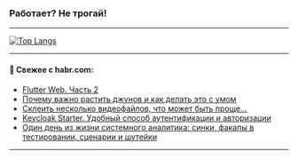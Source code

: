 ### Работает? Не трогай!

---
<!--
#### 🛠️ Technical stack:

![Java](https://img.shields.io/badge/Java-informational?logo=Oracle&style=flat&logoColor=white&color=FF4500)
![Kotlin](https://img.shields.io/badge/Kotlin-informational?logo=Kotlin&style=flat&logoColor=white&color=774D97)
![TS](https://img.shields.io/badge/TypeScript-informational?logo=typeScript&style=flat&logoColor=black&color=017acc)
![Python](https://img.shields.io/badge/Python-informational?logo=Python&style=flat&logoColor=black&color=ffdd54) <br>
![Spring](https://img.shields.io/badge/Spring-informational?logo=Spring&style=flat&logoColor=white&color=6DB33F) 
![SpringBoot](https://img.shields.io/badge/SpringBoot-informational?logo=SpringBoot&style=flat&logoColor=white&color=6DB33F)
![Nest](https://img.shields.io/badge/NestJS-informational?logo=NestJS&style=flat&logoColor=white&color=E0234E) 
![NodeJS](https://img.shields.io/badge/NodeJS-informational?logo=node.js&style=flat&logoColor=white&color=70A760)<br>
![PostgreSQL](https://img.shields.io/badge/PostgreSQL-informational?logo=PostgreSQL&style=flat&logoColor=white&color=DAA520)
![MongoDB](https://img.shields.io/badge/MongoDB-informational?logo=MongoDB&style=flat&logoColor=white&color=870000)
![Apache](https://img.shields.io/badge/Apache-informational?logo=apache&style=flat&logoColor=white&color=f74e28)

___ 
-->

<!--- #### 🛠️ : --->

[![Top Langs](https://github-readme-stats-82jvfl3w3-advtsettinggmailcoms-projects.vercel.app/api/top-langs/?username=zloylis&langs_count=10&hide_title=true&title_color=e6edf3&size_weight=0.5&count_weight=0.5&layout=compact&hide_progress=true&hide_border=true&theme=dracula)](https://github.com/zloylis)

<!---


####  :octocat:&nbsp;&nbsp; Статистика:

![GitHub stats](https://github-readme-stats-u2qms2cxw-advtsettinggmailcoms-projects.vercel.app/api?username=zloylis&show_icons=true&hide_border=true&theme=dracula&title_color=e6edf3&include_all_commits=true&count_private=true&hide_rank=false&hide_title=true&rank_icon=github)
-->
---

#### 💬 Свежее с habr.com:

<!-- BLOG-POST-LIST:START -->
- [Flutter Web. Часть 2](https://habr.com/ru/companies/surfstudio/articles/856986/?utm_source=habrahabr&utm_medium=rss&utm_campaign=856986)
- [Почему важно растить джунов и как делать это с умом](https://habr.com/ru/companies/yandex_praktikum/articles/856768/?utm_source=habrahabr&utm_medium=rss&utm_campaign=856768)
- [Склеить несколько видеофайлов, что может быть проще…](https://habr.com/ru/articles/856648/?utm_source=habrahabr&utm_medium=rss&utm_campaign=856648)
- [Keycloak Starter. Удобный способ аутентификации и авторизации](https://habr.com/ru/companies/alfastrah/articles/856856/?utm_source=habrahabr&utm_medium=rss&utm_campaign=856856)
- [Один день из жизни системного аналитика: синки, факапы в тестировании, сценарии и шутейки](https://habr.com/ru/companies/ru_mts/articles/856864/?utm_source=habrahabr&utm_medium=rss&utm_campaign=856864)
<!-- BLOG-POST-LIST:END -->

---
